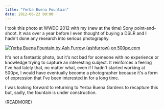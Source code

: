 ```yaml
---
title: "Yerba Buena Fountain"
date: 2012-06-23 00:00
---
```


I took this photo at WWDC 2012 with my (new at the time) Sony point-and-shoot. It was over a year before I even thought of buying a DSLR and I hadn't done any research into serious photography.



 [![Yerba Buena Fountain by Ash Furrow (ashfurrow) on 500px.com](http://pcdn.500px.net/8798461/524ec2e887fc34b391df7b01d38293fa0c5fb087/4.jpg)](http://500px.com/photo/8798461)

It's not a fantastic photo, but it's not bad for someone with no experience or knowledge trying to capture an interesting subject. It reinforces a feeling I've had lately that, no matter what, even if I hadn't started working at 500px, I would have eventually become a photographer because it's a form of expression that I've been interested in for a long time.

I was looking forward to returning to Yerba Buena Gardens to recapture this but, sadly, the fountain is under construction.

(READMORE)
